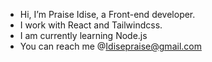 -  Hi, I’m Praise Idise, a Front-end developer.
-  I work with React and Tailwindcss.
-  I am currently learning Node.js
- You can reach me @Idisepraise@gmail.com 
